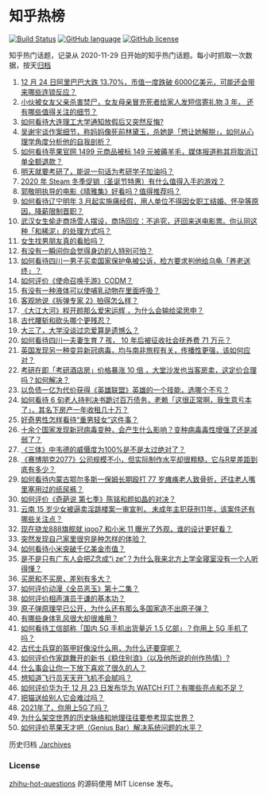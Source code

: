 # 知乎热榜
[![Build Status](https://github.com/ToWeLong/zhihu-hot-questions/workflows/CI/badge.svg)](https://github.com/ToWeLong/zhihu-hot-questions/actions)
[![GitHub language](https://img.shields.io/badge/language-golang-orange.svg)](https://golang.org/)
[![GitHub license](https://img.shields.io/github/license/ToWeLong/zhihu-hot-questions)](https://github.com/ToWeLong/zhihu-hot-questions/blob/main/LICENSE)

知乎热门话题，记录从 2020-11-29 日开始的知乎热门话题。每小时抓取一次数据，按天[归档](./archives)

<!-- BEGIN -->

1. [12 月 24 日阿里巴巴大跌 13.70%，市值一度跌破 6000亿美元，可能还会带来哪些连锁反应？](https://www.zhihu.com/question/436392137)
1. [小伙被女友父亲杀害焚尸，女友母亲冒充死者给家人发短信寄礼物 3 年， 还有哪些值得关注的细节？](https://www.zhihu.com/question/436256955)
1. [如何看待大连理工大学通知放假后又突然反悔?](https://www.zhihu.com/question/436318253)
1. [吴谢宇谈作案细节，称妈妈像死前林黛玉，杀她是「想让她解脱」，如何从心理学角度分析他的自我剖析？](https://www.zhihu.com/question/436433018)
1. [如何看待苹果官网 1499 元商品被标 149 元被薅羊毛，媒体报道称其将取消订单全额退款？](https://www.zhihu.com/question/436286666)
1. [明天就要考研了，能说一句话为考研学子加油吗？](https://www.zhihu.com/question/436404783)
1. [2020 年 Steam 冬季促销（圣诞节特惠）有什么值得入手的游戏？](https://www.zhihu.com/question/436088639)
1. [郭敬明执导的电影《晴雅集》好看吗？值得推荐吗？](https://www.zhihu.com/question/392104269)
1. [如何看待辽宁明年 3 月起实施痛经假，用人单位不得因女职工结婚、怀孕等原因，降薪限制晋职？](https://www.zhihu.com/question/436346279)
1. [武汉女生偷走商场雪人摆设，商场回应：不追究，还回来送电影票。你认同这种「和稀泥」的处理方式吗？](https://www.zhihu.com/question/436275257)
1. [女生找男朋友真的看脸吗？](https://www.zhihu.com/question/33267701)
1. [有没有一瞬间你会觉得身边的人特别可怕？](https://www.zhihu.com/question/434274850)
1. [如何看待四川一男子买卖国家保护龟被公诉，检方要求判他给乌龟「养老送终」？](https://www.zhihu.com/question/436386068)
1. [如何评价《使命召唤手游》CODM？](https://www.zhihu.com/question/305656482)
1. [有没有一种液体可以使哺乳动物在里面呼吸？](https://www.zhihu.com/question/26070535)
1. [客观地说《拆弹专家 2》拍得怎么样？](https://www.zhihu.com/question/392096222)
1. [《大江大河》程开颜那么爱宋运辉 ，为什么会输给梁思申？](https://www.zhihu.com/question/378183968)
1. [古代腰斩和砍头哪个更残忍？](https://www.zhihu.com/question/435932300)
1. [大三了，大学没谈过恋爱算是遗憾么？](https://www.zhihu.com/question/434271561)
1. [如何看待四川一夫妻生育 7 孩， 10 年后被征收社会抚养费 71 万元？](https://www.zhihu.com/question/436245388)
1. [英国发现另一种变异新冠病毒，均与南非旅程有关，传播性更强，该如何应对？](https://www.zhihu.com/question/436238229)
1. [考研在即「考研酒店房」价格暴涨 10 倍 ，大堂沙发也当客房卖，这定价合理吗？如何解决？](https://www.zhihu.com/question/436424007)
1. [以负债一亿为代价获得《英雄联盟》英雄的一个技能，选哪个不亏？](https://www.zhihu.com/question/435041190)
1. [如何看待 6 旬老人持判决书跪讨百万债务，老赖「这很正常啊，我生意亏本了」，其名下房产一年收租几十万？](https://www.zhihu.com/question/436114667)
1. [好奇男性怎样看待“重男轻女”这件事？](https://www.zhihu.com/question/434382708)
1. [十余个国家发现新冠病毒变种，会产生什么影响？变种病毒毒性增强了还是减弱了？](https://www.zhihu.com/question/436389138)
1. [《三体》中韦德的威慑度为100%是不是太过绝对了？](https://www.zhihu.com/question/435944781)
1. [《赛博朋克2077》公司规模不小，但实际制作水平却很粗糙，它与R星差距到底有多少？](https://www.zhihu.com/question/436307893)
1. [如何看待内蒙古鄂尔多斯一保姆长期殴打 77 岁瘫痪老人致骨折，还往老人嘴里塞用过的纸尿裤？](https://www.zhihu.com/question/436276832)
1. [如何评价《奇葩说 第七季》陈铭和颜如晶的对决？](https://www.zhihu.com/question/436350270)
1. [云南 15 岁少女被逼卖淫跳楼案一审宣判， 未成年主犯获刑11年，该案件还有哪些关注点？](https://www.zhihu.com/question/436432810)
1. [现在骁龙888旗舰就 iqoo7 和小米 11 曝光了外观，谁的设计更好看？](https://www.zhihu.com/question/435895670)
1. [突然发现自己家里很穷是种怎样的体验？](https://www.zhihu.com/question/325864780)
1. [如何看待小米突破千亿美金市值？](https://www.zhihu.com/question/436112095)
1. [是不是只有广东人会把Z念成“i ze”？为什么我来北方上学全寝室没有一个人听得懂？](https://www.zhihu.com/question/433811457)
1. [买房和不买房，差别有多大？](https://www.zhihu.com/question/425084039)
1. [如何评价动漫《全员恶玉》第十二集？](https://www.zhihu.com/question/436344776)
1. [如何评价相声演员于谦的基本功？](https://www.zhihu.com/question/322068221)
1. [原子弹原理早已公开，为什么还有那么多国家造不出原子弹？](https://www.zhihu.com/question/435554563)
1. [有哪些身体乳风很大却很难用？](https://www.zhihu.com/question/428594112)
1. [如何看待工信部称「国内 5G 手机出货量近 1.5 亿部」？你用上 5G 手机了吗？](https://www.zhihu.com/question/436342690)
1. [古代士兵穿的盔甲好像没什么用，为什么还要穿呢？](https://www.zhihu.com/question/385814734)
1. [如何评价作家跳舞开的新书《稳住别浪》（以及他所说的创作热情）?](https://www.zhihu.com/question/436419185)
1. [什么事会让你一下放下喜欢了很久的人？](https://www.zhihu.com/question/433675698)
1. [想知道飞行员天天开飞机不会腻吗？](https://www.zhihu.com/question/432324382)
1. [如何评价华为于 12 月 23 日发布华为 WATCH FIT？有哪些亮点和不足？](https://www.zhihu.com/question/435962948)
1. [把猫送给别人它会难过吗？](https://www.zhihu.com/question/421510063)
1. [2021年了，你用上5G了吗？](https://www.zhihu.com/question/435973102)
1. [为什么架空世界的历史脉络和地理往往要参考现实世界？](https://www.zhihu.com/question/436249336)
1. [如何评价苹果天才吧（Genius Bar）解决系统问题的水平？](https://www.zhihu.com/question/386025887)

<!-- END -->

历史归档 [./archives](./archives)


### License
[zhihu-hot-questions](https://github.com/towelong/zhihu-hot-questions) 的源码使用 MIT License 发布。